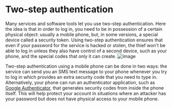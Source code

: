 [Title]: # (Two-step authentication)
[Difficulty]: # (Avanzado)
[Order]: # (0)

# Two-step authentication

Many services and software tools let you use two-step authentication. Here the idea is that in order to log in, you need to be in possession of a certain physical object: usually a mobile phone, but, in some versions, a special device called a security token. Using two-step authentication ensures that even if your password for the service is hacked or stolen, the thief won't be able to log in unless they also have control of a second device, such as your phone, and the special codes that only it can create.
![image](password_adv2.png)

Two-step authentication using a mobile phone can be done in two ways: the service can send you an SMS text message to your phone whenever you try to log in which provides an extra security code that you need to type in. Alternatively, your phone can run an authenticator application, such as [Google Authenticator](https://play.google.com/store/apps/details?id=com.google.android.apps.authenticator2), that generates security codes from inside the phone itself. This will help protect your account in situations where an attacker has your password but does not have physical access to your mobile phone.